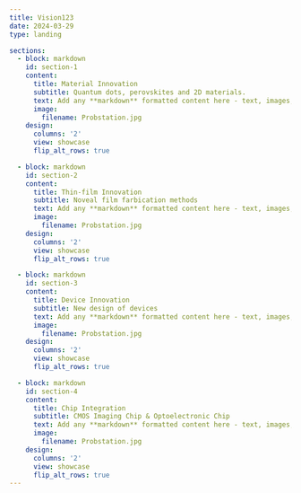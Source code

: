 ```yaml
---
title: Vision123
date: 2024-03-29
type: landing

sections:
  - block: markdown
    id: section-1
    content:
      title: Material Innovation
      subtitle: Quantum dots, perovskites and 2D materials.
      text: Add any **markdown** formatted content here - text, images, videos, galleries - and even HTML code!
      image:
        filename: Probstation.jpg
    design:
      columns: '2'
      view: showcase
      flip_alt_rows: true

  - block: markdown
    id: section-2
    content:
      title: Thin-film Innovation
      subtitle: Noveal film farbication methods
      text: Add any **markdown** formatted content here - text, images, videos, galleries - and even HTML code!
      image:
        filename: Probstation.jpg
    design:
      columns: '2'
      view: showcase
      flip_alt_rows: true

  - block: markdown
    id: section-3
    content:
      title: Device Innovation
      subtitle: New design of devices
      text: Add any **markdown** formatted content here - text, images, videos, galleries - and even HTML code!
      image:
        filename: Probstation.jpg
    design:
      columns: '2'
      view: showcase
      flip_alt_rows: true

  - block: markdown
    id: section-4
    content:
      title: Chip Integration
      subtitle: CMOS Imaging Chip & Optoelectronic Chip
      text: Add any **markdown** formatted content here - text, images, videos, galleries - and even HTML code!
      image:
        filename: Probstation.jpg
    design:
      columns: '2'
      view: showcase
      flip_alt_rows: true
---
```

